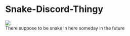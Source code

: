 # Snake-Discord-Thingy

![](https://media.giphy.com/media/26DN0U3SqKDG2fTFe/giphy.gif)
<br>
There suppose to be snake in here someday in the future 
